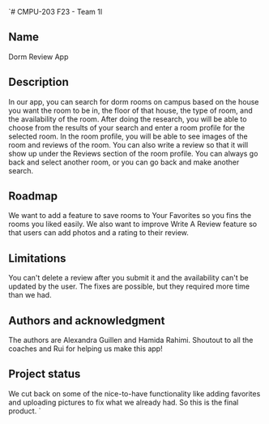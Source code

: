 `# CMPU-203 F23 - Team 1I



## Name
Dorm Review App

## Description
In our app, you can search for dorm rooms on campus based on the house you want the room to be in, the floor of that house,
the type of room, and the availability of the room. After doing the research, you will be able to choose from the results of your search
and enter a room profile for the selected room. In the room profile, you will be able to see images of the room and reviews of the room.
You can also write a review so that it will show up under the Reviews section of the room profile. You can always go back and
select another room, or you can go back and make another search.


## Roadmap
We want to add a feature to save rooms to Your Favorites so you fins the rooms you liked easily. We also want to improve 
Write A Review feature so that users can add photos and a rating to their review.

## Limitations

You can't delete a review after you submit it and the availability can't be updated by the user. The fixes are possible, 
but they required more time than we had.

## Authors and acknowledgment
The authors are Alexandra Guillen and Hamida Rahimi. Shoutout to all the coaches and Rui for helping us make this app!

## Project status
We cut back on some of the nice-to-have functionality like adding favorites and uploading pictures to fix what 
we already had. So this is the final product.
`